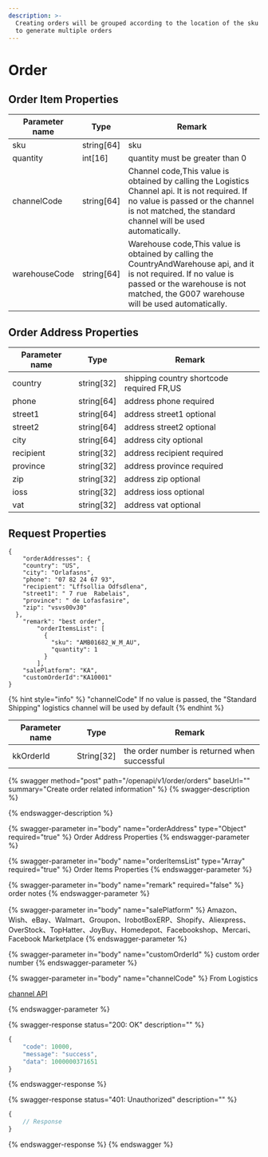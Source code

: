 ```yaml
---
description: >-
  Creating orders will be grouped according to the location of the sku warehouse
  to generate multiple orders
---
```


# Order

## Order Item  Properties <a href="#response-parameter" id="response-parameter"></a>

| Parameter name | Type        | Remark                                                                                                                                                                                                      |
| -------------- | ----------- | ----------------------------------------------------------------------------------------------------------------------------------------------------------------------------------------------------------- |
| sku            | string\[64] | sku                                                                                                                                                                                                         |
| quantity       | int\[16]    | quantity must be greater than 0                                                                                                                                                                             |
| channelCode    | string\[64] | Channel code,This value is obtained by calling the Logistics Channel api. It is not required. If no value is passed or the channel is not matched, the standard channel will be used automatically.         |
| warehouseCode  | string\[64] | Warehouse code,This value is obtained by calling the CountryAndWarehouse api, and it is not required. If no value is passed or the warehouse is not matched, the G007 warehouse will be used automatically. |

## Order Address Properties <a href="#response-parameter" id="response-parameter"></a>

| Parameter name | Type        | Remark                                    |
| -------------- | ----------- | ----------------------------------------- |
| country        | string\[32] | shipping country shortcode required FR,US |
| phone          | string\[64] | address phone required                    |
| street1        | string\[64] | address street1 optional                  |
| street2        | string\[64] | address street2 optional                  |
| city           | string\[64] | address city optional                     |
| recipient      | string\[32] | address recipient required                |
| province       | string\[32] | address province required                 |
| zip            | string\[32] | address zip optional                      |
| ioss           | string\[32] | address ioss optional                     |
| vat            | string\[32] | address vat optional                      |

## Request Properties <a href="#response-parameter" id="response-parameter"></a>

```
{
    "orderAddresses": {
    "country": "US",
    "city": "Orlafasns",
    "phone": "07 82 24 67 93",
    "recipient": "Lffsollia Odfsdlena",
    "street1": " 7 rue  Rabelais",
    "province": " de Lofasfasire",
    "zip": "vsvs00v30"
  },
    "remark": "best order",
        "orderItemsList": [
          {
            "sku": "AMB01682_W_M_AU",
            "quantity": 1
          }
        ],
    "salePlatform": "KA",
    "customOrderId":"KA10001"
}
```

{% hint style="info" %}
"channelCode" If no value is passed, the "Standard Shipping" logistics channel will be used by default
{% endhint %}

| Parameter name | Type        | Remark                                       |
| -------------- | ----------- | -------------------------------------------- |
| kkOrderId      | String\[32] | the order number is returned when successful |

{% swagger method="post" path="/openapi/v1/order/orders" baseUrl="" summary="Create order related information" %}
{% swagger-description %}

{% endswagger-description %}

{% swagger-parameter in="body" name="orderAddress" type="Object" required="true" %}
Order Address Properties
{% endswagger-parameter %}

{% swagger-parameter in="body" name="orderItemsList" type="Array" required="true" %}
Order Items Properties
{% endswagger-parameter %}

{% swagger-parameter in="body" name="remark" required="false" %}
order notes
{% endswagger-parameter %}

{% swagger-parameter in="body" name="salePlatform" %}
Amazon、Wish、eBay、Walmart、Groupon、IrobotBoxERP、Shopify、Aliexpress、OverStock、TopHatter、JoyBuy、Homedepot、Facebookshop、Mercari、Facebook Marketplace
{% endswagger-parameter %}

{% swagger-parameter in="body" name="customOrderId" %}
custom order number
{% endswagger-parameter %}

{% swagger-parameter in="body" name="channelCode" %}
From Logistics 

[channel API ](channel.md#response-parameter-2)


{% endswagger-parameter %}

{% swagger-response status="200: OK" description="" %}
```javascript
{
    "code": 10000,
    "message": "success",
    "data": 1000000371651
}
```
{% endswagger-response %}

{% swagger-response status="401: Unauthorized" description="" %}
```javascript
{
    // Response
}
```
{% endswagger-response %}
{% endswagger %}
